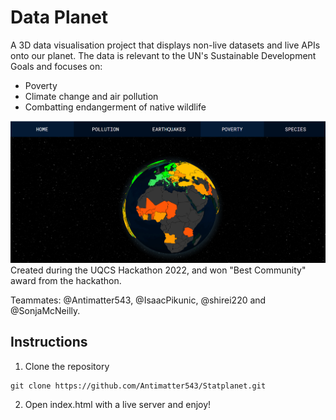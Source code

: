 # Data Planet
A 3D data visualisation project that displays non-live datasets and live APIs onto our planet. The data is relevant to the UN's Sustainable Development Goals and focuses on:
- Poverty
- Climate change and air pollution
- Combatting endangerment of native wildlife

![Earth_poverty](images/readme_show.png)
Created during the UQCS Hackathon 2022, and won "Best Community" award from the hackathon.

Teammates: @Antimatter543, @IsaacPikunic, @shirei220 and @SonjaMcNeilly. 

## Instructions
1. Clone the repository
```
git clone https://github.com/Antimatter543/Statplanet.git
```


2. Open index.html with a live server and enjoy!

